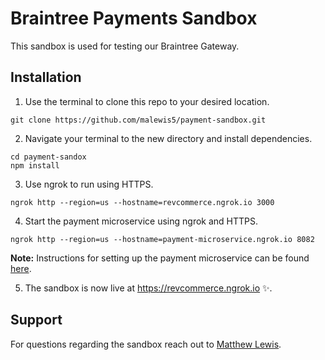 # Braintree Payments Sandbox

This sandbox is used for testing our Braintree Gateway.

## Installation

1. Use the terminal to clone this repo to your desired location.

```console
git clone https://github.com/malewis5/payment-sandbox.git
```
2. Navigate your terminal to the new directory and install dependencies.

```console
cd payment-sandox 
npm install
```
3. Use ngrok to run using HTTPS.

```console
ngrok http --region=us --hostname=revcommerce.ngrok.io 3000
```
4. Start the payment microservice using ngrok and HTTPS.
```console
ngrok http --region=us --hostname=payment-microservice.ngrok.io 8082
```
**Note:** Instructions for setting up the payment microservice can be found <a href="https://github.com/PeakActivity/revcommerce-payment-ms" target="_blank" rel="noreferrer noopener">here</a>.

5. The sandbox is now live at https://revcommerce.ngrok.io ✨. 

## Support
For questions regarding the sandbox reach out to [Matthew Lewis](mailto:mlewis@peakactivity.com "Send email to Matthew Lewis").
